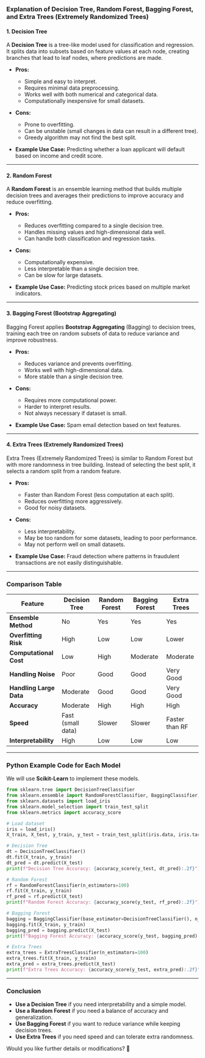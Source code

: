 ### **Explanation of Decision Tree, Random Forest, Bagging Forest, and Extra Trees (Extremely Randomized Trees)**

#### **1. Decision Tree**
A **Decision Tree** is a tree-like model used for classification and regression. It splits data into subsets based on feature values at each node, creating branches that lead to leaf nodes, where predictions are made.

- **Pros:**
  - Simple and easy to interpret.
  - Requires minimal data preprocessing.
  - Works well with both numerical and categorical data.
  - Computationally inexpensive for small datasets.

- **Cons:**
  - Prone to overfitting.
  - Can be unstable (small changes in data can result in a different tree).
  - Greedy algorithm may not find the best split.

- **Example Use Case:** Predicting whether a loan applicant will default based on income and credit score.

---

#### **2. Random Forest**
A **Random Forest** is an ensemble learning method that builds multiple decision trees and averages their predictions to improve accuracy and reduce overfitting.

- **Pros:**
  - Reduces overfitting compared to a single decision tree.
  - Handles missing values and high-dimensional data well.
  - Can handle both classification and regression tasks.

- **Cons:**
  - Computationally expensive.
  - Less interpretable than a single decision tree.
  - Can be slow for large datasets.

- **Example Use Case:** Predicting stock prices based on multiple market indicators.

---

#### **3. Bagging Forest (Bootstrap Aggregating)**
Bagging Forest applies **Bootstrap Aggregating** (Bagging) to decision trees, training each tree on random subsets of data to reduce variance and improve robustness.

- **Pros:**
  - Reduces variance and prevents overfitting.
  - Works well with high-dimensional data.
  - More stable than a single decision tree.

- **Cons:**
  - Requires more computational power.
  - Harder to interpret results.
  - Not always necessary if dataset is small.

- **Example Use Case:** Spam email detection based on text features.

---

#### **4. Extra Trees (Extremely Randomized Trees)**
Extra Trees (Extremely Randomized Trees) is similar to Random Forest but with more randomness in tree building. Instead of selecting the best split, it selects a random split from a random feature.

- **Pros:**
  - Faster than Random Forest (less computation at each split).
  - Reduces overfitting more aggressively.
  - Good for noisy datasets.

- **Cons:**
  - Less interpretability.
  - May be too random for some datasets, leading to poor performance.
  - May not perform well on small datasets.

- **Example Use Case:** Fraud detection where patterns in fraudulent transactions are not easily distinguishable.

---

### **Comparison Table**

| Feature             | Decision Tree | Random Forest | Bagging Forest | Extra Trees |
|---------------------|--------------|--------------|---------------|-------------|
| **Ensemble Method** | No           | Yes          | Yes           | Yes         |
| **Overfitting Risk** | High         | Low         | Low           | Lower       |
| **Computational Cost** | Low        | High        | Moderate      | Moderate    |
| **Handling Noise**  | Poor         | Good        | Good         | Very Good   |
| **Handling Large Data** | Moderate  | Good        | Good         | Very Good   |
| **Accuracy**       | Moderate      | High        | High         | High        |
| **Speed**         | Fast (small data) | Slower     | Slower       | Faster than RF |
| **Interpretability** | High        | Low         | Low          | Low         |

---

### **Python Example Code for Each Model**
We will use **Scikit-Learn** to implement these models.

```python
from sklearn.tree import DecisionTreeClassifier
from sklearn.ensemble import RandomForestClassifier, BaggingClassifier, ExtraTreesClassifier
from sklearn.datasets import load_iris
from sklearn.model_selection import train_test_split
from sklearn.metrics import accuracy_score

# Load dataset
iris = load_iris()
X_train, X_test, y_train, y_test = train_test_split(iris.data, iris.target, test_size=0.2, random_state=42)

# Decision Tree
dt = DecisionTreeClassifier()
dt.fit(X_train, y_train)
dt_pred = dt.predict(X_test)
print(f"Decision Tree Accuracy: {accuracy_score(y_test, dt_pred):.2f}")

# Random Forest
rf = RandomForestClassifier(n_estimators=100)
rf.fit(X_train, y_train)
rf_pred = rf.predict(X_test)
print(f"Random Forest Accuracy: {accuracy_score(y_test, rf_pred):.2f}")

# Bagging Forest
bagging = BaggingClassifier(base_estimator=DecisionTreeClassifier(), n_estimators=100)
bagging.fit(X_train, y_train)
bagging_pred = bagging.predict(X_test)
print(f"Bagging Forest Accuracy: {accuracy_score(y_test, bagging_pred):.2f}")

# Extra Trees
extra_trees = ExtraTreesClassifier(n_estimators=100)
extra_trees.fit(X_train, y_train)
extra_pred = extra_trees.predict(X_test)
print(f"Extra Trees Accuracy: {accuracy_score(y_test, extra_pred):.2f}")
```

---

### **Conclusion**
- **Use a Decision Tree** if you need interpretability and a simple model.
- **Use a Random Forest** if you need a balance of accuracy and generalization.
- **Use Bagging Forest** if you want to reduce variance while keeping decision trees.
- **Use Extra Trees** if you need speed and can tolerate extra randomness.

Would you like further details or modifications? 🚀
